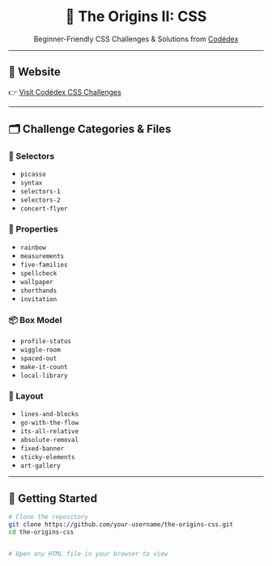 <h1 align="center">🌈 The Origins II: CSS</h1>
<p align="center">Beginner-Friendly CSS Challenges & Solutions from <a href="https://www.codedex.io/css" target="_blank">Codédex</a></p>

---

## 🔗 Website
👉 [Visit Codédex CSS Challenges](https://www.codedex.io/css)

---

## 🗂️ Challenge Categories & Files

### 🎯 Selectors
- `picasso`
- `syntax`
- `selectors-1`
- `selectors-2`
- `concert-flyer`

### 🎨 Properties
- `rainbow`
- `measurements`
- `five-families`
- `spellcheck`
- `wallpaper`
- `shorthands`
- `invitation`

### 📦 Box Model
- `profile-status`
- `wiggle-room`
- `spaced-out`
- `make-it-count`
- `local-library`

### 🧱 Layout
- `lines-and-blocks`
- `go-with-the-flow`
- `its-all-relative`
- `absolute-removal`
- `fixed-banner`
- `sticky-elements`
- `art-gallery`

---

## 🚀 Getting Started

```bash
# Clone the repository
git clone https://github.com/your-username/the-origins-css.git
cd the-origins-css


# Open any HTML file in your browser to view
